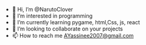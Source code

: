 - 👋 Hi, I’m @NarutoClover
- 👀 I’m interested in programming
- 🌱 I’m currently learning pygame, html,Css, js, react
- 💞️ I’m looking to collaborate on your projects
- 📫 How to reach me AYassinee2007@gmail.com

<!---
NarutoClover/NarutoClover is a ✨ special ✨ repository because its `README.md` (this file) appears on your GitHub profile.
You can click the Preview link to take a look at your changes.
--->
